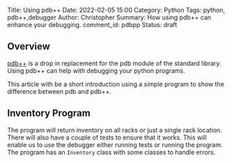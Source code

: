 Title: Using pdb++
Date: 2022-02-05 15:00
Category: Python
Tags: python, pdb++,debugger
Author: Christopher
Summary: How using pdb++ can enhance your debugging.
comment_id: pdbpp
Status: draft

## Overview

[pdb++](https://github.com/pdbpp/pdbpp) is a drop in replacement for the pdb
module of the standard library.
Using pdb++ can help with debugging your python programs.

This article with be a short introduction using a simple program to show the
difference between pdb and pdb++.

## Inventory Program

The program will return inventory on all racks or just a single rack location.
There will also have a couple of tests to ensure that it works.
This will enable us to use the debugger either running tests or running the
program.
The program has an `Inventory` class with some classes to handle errors.

